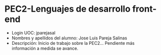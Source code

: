 # PEC2-Lenguajes de desarrollo front-end

* Login UOC: jparejasal
* Nombres y apellidos del alumno: Jose Luis Pareja Salinas
* Descripción: Inicio de trabajo sobre la PEC2...  Pendiente más información a medida se avance.

 
